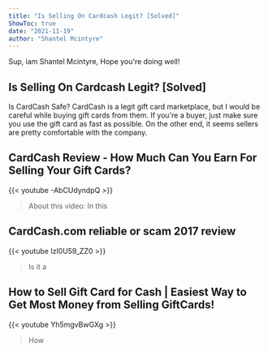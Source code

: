 ```yaml
---
title: "Is Selling On Cardcash Legit? [Solved]"
ShowToc: true 
date: "2021-11-19"
author: "Shantel Mcintyre" 
---
```


Sup, iam Shantel Mcintyre, Hope you're doing well!
## Is Selling On Cardcash Legit? [Solved]
Is CardCash Safe? CardCash is a legit gift card marketplace, but I would be careful while buying gift cards from them. If you're a buyer, just make sure you use the gift card as fast as possible. On the other end, it seems sellers are pretty comfortable with the company.

## CardCash Review - How Much Can You Earn For Selling Your Gift Cards?
{{< youtube -AbCUdyndpQ >}}
>About this video: In this 

## CardCash.com reliable or scam 2017 review
{{< youtube Izl0U59_ZZ0 >}}
>Is it a 

## How to Sell Gift Card for Cash | Easiest Way to Get Most Money from Selling GiftCards!
{{< youtube Yh5mgvBwGXg >}}
>How 

